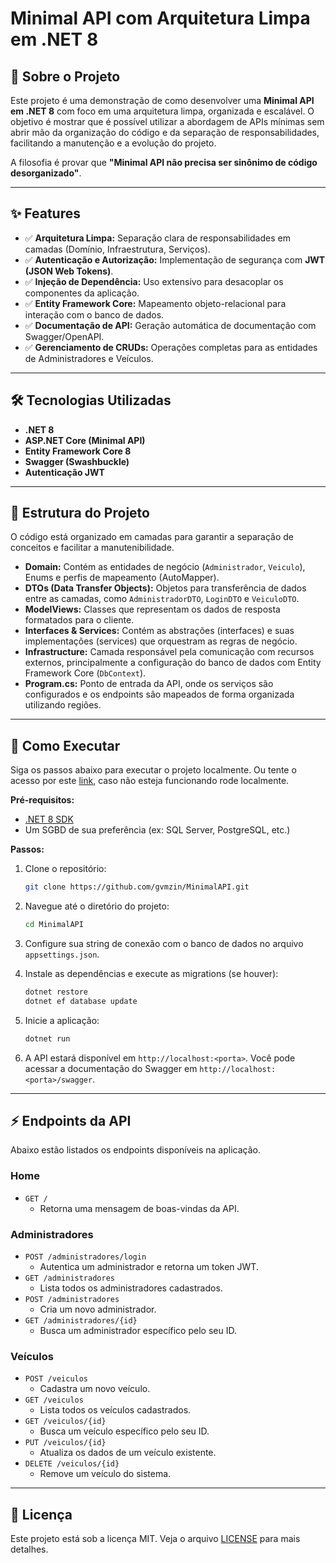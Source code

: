 # Minimal API com Arquitetura Limpa em .NET 8

## 📖 Sobre o Projeto

Este projeto é uma demonstração de como desenvolver uma **Minimal API em .NET 8** com foco em uma arquitetura limpa, organizada e escalável. O objetivo é mostrar que é possível utilizar a abordagem de APIs mínimas sem abrir mão da organização do código e da separação de responsabilidades, facilitando a manutenção e a evolução do projeto.

A filosofia é provar que **"Minimal API não precisa ser sinônimo de código desorganizado"**.

-----

## ✨ Features

  - ✅ **Arquitetura Limpa:** Separação clara de responsabilidades em camadas (Domínio, Infraestrutura, Serviços).
  - ✅ **Autenticação e Autorização:** Implementação de segurança com **JWT (JSON Web Tokens)**.
  - ✅ **Injeção de Dependência:** Uso extensivo para desacoplar os componentes da aplicação.
  - ✅ **Entity Framework Core:** Mapeamento objeto-relacional para interação com o banco de dados.
  - ✅ **Documentação de API:** Geração automática de documentação com Swagger/OpenAPI.
  - ✅ **Gerenciamento de CRUDs:** Operações completas para as entidades de Administradores e Veículos.

-----

## 🛠️ Tecnologias Utilizadas

  - **.NET 8**
  - **ASP.NET Core (Minimal API)**
  - **Entity Framework Core 8**
  - **Swagger (Swashbuckle)**
  - **Autenticação JWT**

-----

## 📂 Estrutura do Projeto

O código está organizado em camadas para garantir a separação de conceitos e facilitar a manutenibilidade.

  - **Domain:** Contém as entidades de negócio (`Administrador`, `Veiculo`), Enums e perfis de mapeamento (AutoMapper).
  - **DTOs (Data Transfer Objects):** Objetos para transferência de dados entre as camadas, como `AdministradorDTO`, `LoginDTO` e `VeiculoDTO`.
  - **ModelViews:** Classes que representam os dados de resposta formatados para o cliente.
  - **Interfaces & Services:** Contém as abstrações (interfaces) e suas implementações (services) que orquestram as regras de negócio.
  - **Infrastructure:** Camada responsável pela comunicação com recursos externos, principalmente a configuração do banco de dados com Entity Framework Core (`DbContext`).
  - **Program.cs:** Ponto de entrada da API, onde os serviços são configurados e os endpoints são mapeados de forma organizada utilizando regiões.

-----

## 🚀 Como Executar

Siga os passos abaixo para executar o projeto localmente.
Ou tente o acesso por este [link](http://3.144.152.177/swagger/index.html), caso não esteja funcionando rode localmente.

**Pré-requisitos:**

  * [.NET 8 SDK](https://dotnet.microsoft.com/download/dotnet/8.0)
  * Um SGBD de sua preferência (ex: SQL Server, PostgreSQL, etc.)

**Passos:**

1.  Clone o repositório:

    ```bash
    git clone https://github.com/gvmzin/MinimalAPI.git
    ```

2.  Navegue até o diretório do projeto:

    ```bash
    cd MinimalAPI
    ```

3.  Configure sua string de conexão com o banco de dados no arquivo `appsettings.json`.

4.  Instale as dependências e execute as migrations (se houver):

    ```bash
    dotnet restore
    dotnet ef database update
    ```

5.  Inicie a aplicação:

    ```bash
    dotnet run
    ```

6.  A API estará disponível em `http://localhost:<porta>`. Você pode acessar a documentação do Swagger em `http://localhost:<porta>/swagger`.

-----

## ⚡ Endpoints da API

Abaixo estão listados os endpoints disponíveis na aplicação.

### Home

  - `GET /`
      - Retorna uma mensagem de boas-vindas da API.

### Administradores

  - `POST /administradores/login`
      - Autentica um administrador e retorna um token JWT.
  - `GET /administradores`
      - Lista todos os administradores cadastrados.
  - `POST /administradores`
      - Cria um novo administrador.
  - `GET /administradores/{id}`
      - Busca um administrador específico pelo seu ID.

### Veículos

  - `POST /veiculos`
      - Cadastra um novo veículo.
  - `GET /veiculos`
      - Lista todos os veículos cadastrados.
  - `GET /veiculos/{id}`
      - Busca um veículo específico pelo seu ID.
  - `PUT /veiculos/{id}`
      - Atualiza os dados de um veículo existente.
  - `DELETE /veiculos/{id}`
      - Remove um veículo do sistema.

-----

## 📄 Licença

Este projeto está sob a licença MIT. Veja o arquivo [LICENSE](https://www.google.com/search?q=LICENSE) para mais detalhes.
